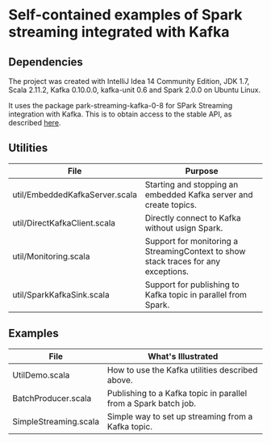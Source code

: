 # Self-contained examples of Spark streaming integrated with Kafka

## Dependencies

The project was created with IntelliJ Idea 14 Community Edition,
JDK 1.7, Scala 2.11.2, Kafka 0.10.0.0, kafka-unit 0.6 and Spark 2.0.0 on Ubuntu Linux.

It uses the package park-streaming-kafka-0-8 for SPark Streaming integration with Kafka.
This is to obtain access to the stable API, as described
[here](https://people.apache.org/~pwendell/spark-nightly/spark-master-docs/latest/streaming-kafka-integration.html).

## Utilities

| File                  | Purpose    |
|---------------------------------|-----------------------|
| util/EmbeddedKafkaServer.scala | Starting and stopping an embedded Kafka server and create topics. |
| util/DirectKafkaClient.scala | Directly connect to Kafka without usign Spark. |
| util/Monitoring.scala | Support for monitoring a StreamingContext to show stack traces for any exceptions. |
| util/SparkKafkaSink.scala | Support for publishing to Kafka topic in parallel from Spark. |

## Examples

| File                  | What's Illustrated    |
|---------------------------------|-----------------------|
| UtilDemo.scala | How to use the Kafka utilities described above. |
| BatchProducer.scala | Publishing to a Kafka topic in parallel from a Spark batch job. |
| SimpleStreaming.scala | Simple way to set up streaming from a Kafka topic. |